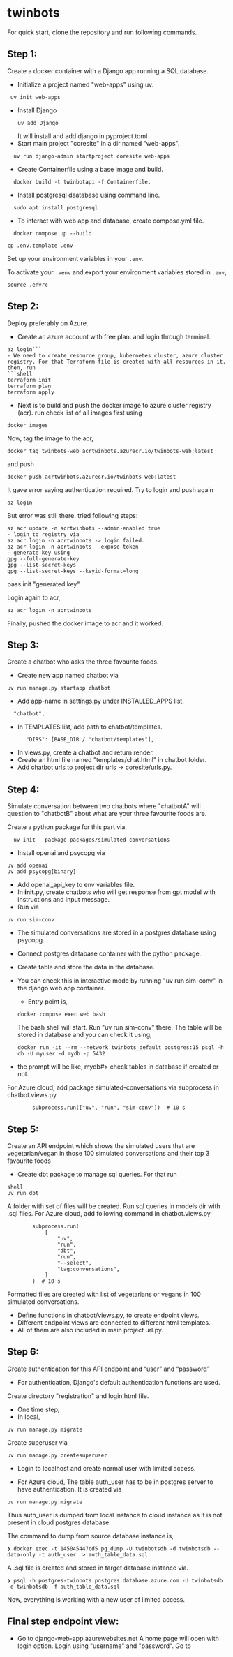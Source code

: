 # twinbots


For quick start, clone the repository and run following commands.


Step 1:
-------
Create a docker container with a Django app running a SQL database.

  - Initialize a project named "web-apps" using uv.
   ```shell
    uv init web-apps
  ``` 
  - Install Django
    ```shell
    uv add Django
    ```
    It will install and add django in pyproject.toml
  - Start main project "coresite" in a dir named "web-apps".
  ```shell
    uv run django-admin startproject coresite web-apps
  ```
  - Create Containerfile using a base image and build.
  ```shell
    docker build -t twinbotapi -f Containerfile.
  ```
  - Install postgresql daatabase using command line.
  ```shell
    sudo apt install postgresql
  ```
  - To interact with web app and database, create compose.yml file.
  ```shell
    docker compose up --build
  ```

```
cp .env.template .env
```
Set up your environment variables in your `.env`.

To activate your `.venv` and export your environment variables stored in `.env`,
```
source .envrc
```

Step 2:
-------
Deploy preferably on Azure.

  - Create an azure account with free plan. and login through terminal.
  ```shell 
  az login```
  - We need to create resource group, kubernetes cluster, azure cluster registry. For that Terraform file is created with all resources in it.
  then, run 
  ```shell
  terraform init
  terraform plan
  terraform apply
  ```
  - Next is to build and push the docker image to azure cluster registry (acr).
  run
  check list of all images first using
  ```shell
  docker images
  ```
  Now, tag the image to the acr,
  ```
  docker tag twinbots-web acrtwinbots.azurecr.io/twinbots-web:latest
  ```
  and push
  ```shell
  docker push acrtwinbots.azurecr.io/twinbots-web:latest
  ```
  It gave error saying authentication required. Try to login and push again
  ```shell
  az login
  ```
  But error was still there. 
  tried following steps:
  ```shell
  az acr update -n acrtwinbots --admin-enabled true
 - login to registry via
  az acr login -n acrtwinbots -> login failed.
  az acr login -n acrtwinbots --expose-token
 - generate key using
  gpg --full-generate-key
  gpg --list-secret-keys
  gpg --list-secret-keys --keyid-format=long
  ```
  pass init "generated key"

  Login again to acr,
  ```shell
  az acr login -n acrtwinbots
  ```
  Finally, pushed the docker image to acr and it worked.


Step 3:
-------
Create a chatbot who asks the three favourite foods.

  - Create new app named chatbot via
  ```shell
  uv run manage.py startapp chatbot 
```
  - Add app-name in settings.py under INSTALLED_APPS list.
  ```shell
    "chatbot",

```
  - In TEMPLATES list, add path to chatbot/templates.
  ```shell
        "DIRS": [BASE_DIR / "chatbot/templates"],
```
  - In views.py, create a chatbot and return render.
  - Create an html file named "templates/chat.html" in chatbot folder.
  - Add chatbot urls to project dir urls -> coresite/urls.py.

 
 Step 4: 
--------
 Simulate conversation between two chatbots where "chatbotA" will question to "chatbotB" about what are your three favourite foods are.

  Create a python package for this part via.
```shell
  uv init --package packages/simulated-conversations
```
  - Install openai and psycopg via 
  ```shell
  uv add openai
  uv add psycopg[binary]
```
  - Add openai_api_key to env variables file.
  - In __init__.py, create chatbots who will get response from gpt model with instructions and input message.
  - Run via
  ```shell
  uv run sim-conv
```
  - The simulated conversations are stored in a postgres database using psycopg.
  - Connect postgres database container with the python package.
  - Create table and store the data in the database.

- You can check this in interactive mode by running "uv run sim-conv" in the django web app container.
  - Entry point is,
  ```shell
  docker compose exec web bash
  ```
  The bash shell will start. Run "uv run sim-conv" there.
  The table will be stored in database and you can check it using,
  ```shell
  docker run -it --rm --network twinbots_default postgres:15 psql -h db -U myuser -d mydb -p 5432
  ```
- the prompt will be like, mydb#>
check tables in database if created or not.

For Azure cloud, add package simulated-conversations via subprocess in chatbot.views.py
```shell
        subprocess.run(["uv", "run", "sim-conv"])  # 10 s
```

Step 5: 
-------
Create an API endpoint which shows the simulated users that are vegetarian/vegan in those 100 simulated conversations and their top 3 favourite foods

  - Create dbt package to manage sql queries. For that run
  ```
shell
uv run dbt
```
A folder with set of files will be created.
Run sql queries in models dir with .sql files. 
For Azure cloud, add following command in chatbot.views.py
```shell
        subprocess.run(
            [
                "uv",
                "run",
                "dbt",
                "run",
                "--select",
                "tag:conversations",
            ]
        )  # 10 s

```
Formatted files are created with list of vegetarians or vegans in 100 simulated conversations.

- Define functions in chatbot/views.py, to create endpoint views.
- Different endpoint views are connected to different html templates.
- All of them are also included in main project url.py.

Step 6: 
-------
Create authentication for this API endpoint and “user” and “password”

- For authentication, Django's default authentication functions are used. 

Create directory "registration" and login.html file.

- One time step,
- In local,
```shell
uv run manage.py migrate
```
Create superuser via
```shell
uv run manage.py createsuperuser
```
- Login to localhost and create normal user with limited access.


- For Azure cloud,
The table auth_user has to be in postgres server to have authentication. It is created via 
```shell
uv run manage.py migrate
```
Thus auth_user is dumped from local instance to cloud instance as it is not present in cloud postgres database.

The command to dump from source database instance is,
```shell
❯ docker exec -t 145045447cd5 pg_dump -U twinbotsdb -d twinbotsdb --data-only -t auth_user  > auth_table_data.sql
```
A .sql file is created and stored in target database instance via.
```shell
❯ psql -h postgres-twinbots.postgres.database.azure.com -U twinbotsdb -d twinbotsdb -f auth_table_data.sql
```

Now, everything is working with a new user of limited access.

Final step endpoint view:
--------------------------

- Go to django-web-app.azurewebsites.net
A home page will open with login option. Login using "username" and "password".
Go to 


